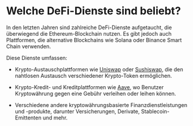 # Welche DeFi-Dienste sind beliebt?

In den letzten Jahren sind zahlreiche DeFi-Dienste aufgetaucht, die überwiegend die Ethereum-Blockchain nutzen. Es gibt jedoch auch Plattformen, die alternative Blockchains wie Solana oder Binance Smart Chain verwenden.

Diese Dienste umfassen:

- Krypto-Austauschplattformen wie [Uniswap](https://app.uniswap.org) oder [Sushiswap](https://app.sushi.com/swap), die den nahtlosen Austausch verschiedener Krypto-Token ermöglichen.

- Krypto-Kredit- und Kreditplattformen wie [Aave](https://aave.com/), wo Benutzer Kryptowährung gegen eine Gebühr verleihen oder leihen können.

- Verschiedene andere kryptowährungsbasierte Finanzdienstleistungen und -produkte, darunter Versicherungen, Derivate, Stablecoin-Emittenten und mehr.